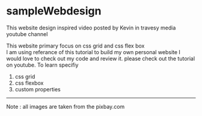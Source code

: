 # sampleWebdesign
This website design inspired video posted by Kevin in travesy media youtube channel 

This website primary focus on css grid and css flex box <br>
I am using referance of this tutorial to build my own personal website 
I would love to check out my code and review it. 
please check out the tutorial on youtube. To learn specifiy 
1. css grid 
2. css flexbox 
3. custom properties 

---
Note : all images are taken from the pixbay.com 

